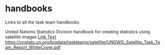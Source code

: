 # handbooks
Links to all the task team handbooks

United Nations Statistics Division handbook for creating statistics using satellite images
[Link Text](URL_to_wiki)
https://unstats.un.org/bigdata/taskteams/satellite/UNGWG_Satellite_Task_Team_Report_WhiteCover.pdf
